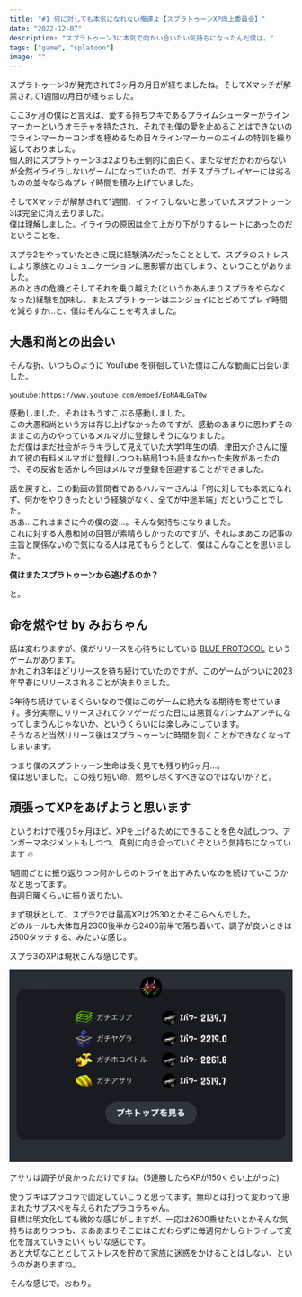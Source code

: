 ```yaml
---
title: "#1 何に対しても本気になれない俺達よ【スプラトゥーンXP向上委員会】"
date: "2022-12-07"
description: "スプラトゥーン3に本気で向かい合いたい気持ちになったんだ僕は。"
tags: ["game", "splatoon"]
image: ""
---
```


スプラトゥーン3が発売されて3ヶ月の月日が経ちましたね。そしてXマッチが解禁されて1週間の月日が経ちました。

ここ3ヶ月の僕はと言えば、愛する持ちブキであるプライムシューターがラインマーカーというオモチャを持たされ、それでも僕の愛を止めることはできないのでラインマーカーコンボを極めるため日々ラインマーカーのエイムの特訓を繰り返しておりました。  
個人的にスプラトゥーン3は2よりも圧倒的に面白く、またなぜだかわからないが全然イライラしないゲームになっていたので、ガチスプラプレイヤーには劣るものの並々ならぬプレイ時間を積み上げていました。

そしてXマッチが解禁されて1週間、イライラしないと思っていたスプラトゥーン3は完全に消え去りました。  
僕は理解しました。イライラの原因は全て上がり下がりするレートにあったのだということを。

スプラ2をやっていたときに既に経験済みだったこととして、スプラのストレスにより家族とのコミュニケーションに悪影響が出てしまう、ということがありました。  
あのときの危機とそしてそれを乗り越えた(というかあんまりスプラをやらなくなった)経験を加味し、またスプラトゥーンはエンジョイにとどめてプレイ時間を減らすか…と、僕はそんなことを考えました。

## 大愚和尚との出会い

そんな折、いつものように YouTube を徘徊していた僕はこんな動画に出会いました。

`youtube:https://www.youtube.com/embed/EoNA4LGaT0w`

感動しました。それはもうすこぶる感動しました。  
この大愚和尚という方は存じ上げなかったのですが、感動のあまりに思わずそのままこの方のやっているメルマガに登録しそうになりました。  
ただ僕はまだ社会がキラキラして見えていた大学1年生の頃、津田大介さんに憧れて彼の有料メルマガに登録しつつも結局1つも読まなかった失敗があったので、その反省を活かし今回はメルマガ登録を回避することができました。

話を戻すと、この動画の質問者であるハルマーさんは「何に対しても本気になれず、何かをやりきったという経験がなく、全てが中途半端」だということでした。  
ああ…これはまさに今の僕の姿…。そんな気持ちになりました。  
これに対する大愚和尚の回答が素晴らしかったのですが、それはまあこの記事の主旨と関係ないので気になる人は見てもらうとして、僕はこんなことを思いました。

**僕はまたスプラトゥーンから逃げるのか？**

と。

## 命を燃やせ by みおちゃん

話は変わりますが、僕がリリースを心待ちにしている [BLUE PROTOCOL](https://blue-protocol.com/) というゲームがあります。  
かれこれ3年ほどリリースを待ち続けていたのですが、このゲームがついに2023年早春にリリースされることが決まりました。

3年待ち続けているくらいなので僕はこのゲームに絶大なる期待を寄せています。多分実際にリリースされてクソゲーだった日には悪質なバンナムアンチになってしまうんじゃないか、というくらいには楽しみにしています。  
そうなると当然リリース後はスプラトゥーンに時間を割くことができなくなってしまいます。

つまり僕のスプラトゥーン生命は長く見ても残り約5ヶ月…。  
僕は思いました。この残り短い命、燃やし尽くすべきなのではないか？と。

## 頑張ってXPをあげようと思います

というわけで残り5ヶ月ほど、XPを上げるためにできることを色々試しつつ、アンガーマネジメントもしつつ、真剣に向き合っていくぞという気持ちになっています :fire:

1週間ごとに振り返りつつ何かしらのトライを出すみたいなのを続けていこうかなと思ってます。  
毎週日曜くらいに振り返りたい。

まず現状として、スプラ2では最高XPは2530とかそこらへんでした。  
どのルールも大体毎月2300後半から2400前半で落ち着いて、調子が良いときは2500タッチする、みたいな感じ。

スプラ3のXPは現状こんな感じです。

![現在のXP。ガチエリアは2139.7、ガチヤグラは2219.0、ガチホコは2261.8、ガチアサリは2519.7。](./01.png)

アサリは調子が良かっただけですね。(6連勝したらXPが150くらい上がった)

使うブキはプラコラで固定していこうと思ってます。無印とは打って変わって恵まれたサブスペを与えられたプラコラちゃん。  
目標は明文化しても微妙な感じがしますが、一応は2600乗せたいとかそんな気持ちはありつつも、まああまりそこにはこだわらずに毎週何かしらトライして変化を加えていきたいくらいな感じです。  
あと大切なこととしてストレスを貯めて家族に迷惑をかけることはしない、というのがありますね。

そんな感じで。おわり。
